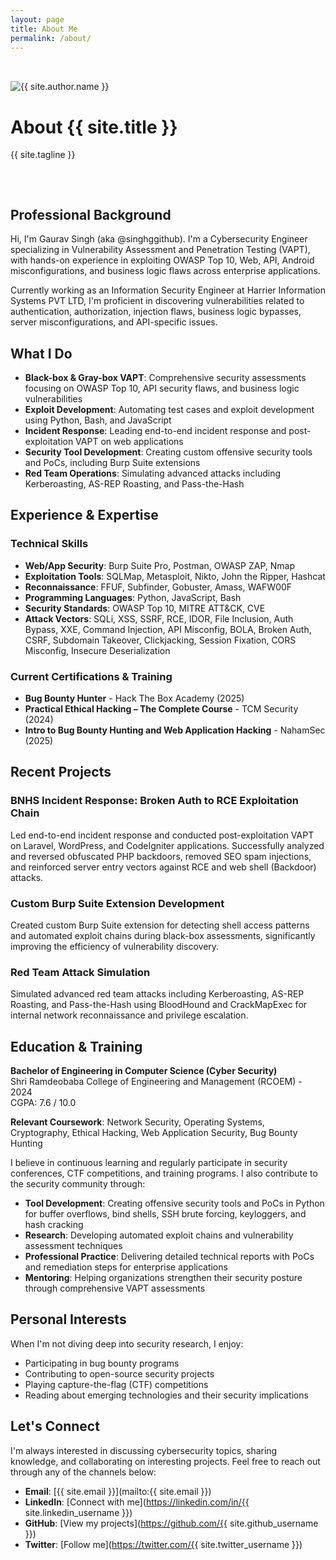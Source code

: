 ```yaml
---
layout: page
title: About Me
permalink: /about/
---
```


<div class="hero" style="padding: 2rem 0;">
  <div class="hero-content">
    <img src="{{ '/images/profile.svg' | prepend: site.baseurl }}" alt="{{ site.author.name }}" class="hero-image">
    <h1 class="hero-title">About {{ site.title }}</h1>
    <p class="hero-tagline">{{ site.tagline }}</p>
  </div>
</div>

<div class="wrapper" style="max-width: 800px;">

## Professional Background

Hi, I'm Gaurav Singh (aka @singhggithub). I'm a Cybersecurity Engineer specializing in Vulnerability Assessment and Penetration Testing (VAPT), with hands-on experience in exploiting OWASP Top 10, Web, API, Android misconfigurations, and business logic flaws across enterprise applications.

Currently working as an Information Security Engineer at Harrier Information Systems PVT LTD, I'm proficient in discovering vulnerabilities related to authentication, authorization, injection flaws, business logic bypasses, server misconfigurations, and API-specific issues.

## What I Do

- **Black-box & Gray-box VAPT**: Comprehensive security assessments focusing on OWASP Top 10, API security flaws, and business logic vulnerabilities
- **Exploit Development**: Automating test cases and exploit development using Python, Bash, and JavaScript
- **Incident Response**: Leading end-to-end incident response and post-exploitation VAPT on web applications
- **Security Tool Development**: Creating custom offensive security tools and PoCs, including Burp Suite extensions
- **Red Team Operations**: Simulating advanced attacks including Kerberoasting, AS-REP Roasting, and Pass-the-Hash

## Experience & Expertise

### Technical Skills
- **Web/App Security**: Burp Suite Pro, Postman, OWASP ZAP, Nmap
- **Exploitation Tools**: SQLMap, Metasploit, Nikto, John the Ripper, Hashcat
- **Reconnaissance**: FFUF, Subfinder, Gobuster, Amass, WAFW00F
- **Programming Languages**: Python, JavaScript, Bash
- **Security Standards**: OWASP Top 10, MITRE ATT&CK, CVE
- **Attack Vectors**: SQLi, XSS, SSRF, RCE, IDOR, File Inclusion, Auth Bypass, XXE, Command Injection, API Misconfig, BOLA, Broken Auth, CSRF, Subdomain Takeover, Clickjacking, Session Fixation, CORS Misconfig, Insecure Deserialization

### Current Certifications & Training
- **Bug Bounty Hunter** - Hack The Box Academy (2025)
- **Practical Ethical Hacking – The Complete Course** - TCM Security (2024)
- **Intro to Bug Bounty Hunting and Web Application Hacking** - NahamSec (2025)

## Recent Projects

### BNHS Incident Response: Broken Auth to RCE Exploitation Chain
Led end-to-end incident response and conducted post-exploitation VAPT on Laravel, WordPress, and CodeIgniter applications. Successfully analyzed and reversed obfuscated PHP backdoors, removed SEO spam injections, and reinforced server entry vectors against RCE and web shell (Backdoor) attacks.

### Custom Burp Suite Extension Development
Created custom Burp Suite extension for detecting shell access patterns and automated exploit chains during black-box assessments, significantly improving the efficiency of vulnerability discovery.

### Red Team Attack Simulation
Simulated advanced red team attacks including Kerberoasting, AS-REP Roasting, and Pass-the-Hash using BloodHound and CrackMapExec for internal network reconnaissance and privilege escalation.

## Education & Training

**Bachelor of Engineering in Computer Science (Cyber Security)**  
Shri Ramdeobaba College of Engineering and Management (RCOEM) - 2024  
CGPA: 7.6 / 10.0

**Relevant Coursework**: Network Security, Operating Systems, Cryptography, Ethical Hacking, Web Application Security, Bug Bounty Hunting

I believe in continuous learning and regularly participate in security conferences, CTF competitions, and training programs. I also contribute to the security community through:

- **Tool Development**: Creating offensive security tools and PoCs in Python for buffer overflows, bind shells, SSH brute forcing, keyloggers, and hash cracking
- **Research**: Developing automated exploit chains and vulnerability assessment techniques
- **Professional Practice**: Delivering detailed technical reports with PoCs and remediation steps for enterprise applications
- **Mentoring**: Helping organizations strengthen their security posture through comprehensive VAPT assessments

## Personal Interests

When I'm not diving deep into security research, I enjoy:
- Participating in bug bounty programs
- Contributing to open-source security projects
- Playing capture-the-flag (CTF) competitions
- Reading about emerging technologies and their security implications

## Let's Connect

I'm always interested in discussing cybersecurity topics, sharing knowledge, and collaborating on interesting projects. Feel free to reach out through any of the channels below:

- **Email**: [{{ site.email }}](mailto:{{ site.email }})
- **LinkedIn**: [Connect with me](https://linkedin.com/in/{{ site.linkedin_username }})
- **GitHub**: [View my projects](https://github.com/{{ site.github_username }})
- **Twitter**: [Follow me](https://twitter.com/{{ site.twitter_username }})

</div>
